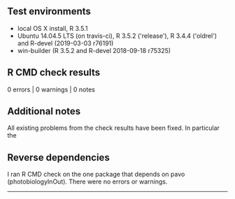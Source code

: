 ## Test environments
* local OS X install, R 3.5.1
* Ubuntu 14.04.5 LTS (on travis-ci), R 3.5.2 ('release'), R 3.4.4 ('oldrel') and R-devel (2019-03-03 r76191)
* win-builder (R 3.5.2 and R-devel 2018-09-18 r75325)

## R CMD check results

0 errors | 0 warnings | 0 notes

## Additional notes
All existing problems from the check results have been fixed. In particular the

## Reverse dependencies

I ran R CMD check on the one package that depends on pavo (photobiologyInOut). There were no errors or warnings.

---
